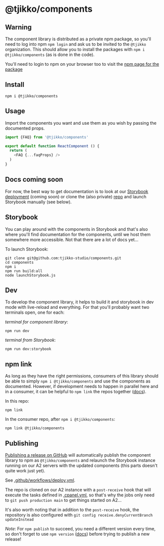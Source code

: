 # @tjikko/components

## Warning
The component library is distributed as a private npm package, so you'll need to log into npm `npm login` and ask us to be invited to the `@tjikko` organization. This should allow you to install the packages with `npm i @tjikko/components` (as is done in the code).

You'll need to login to npm on your browser too to visit the [npm page for the package](https://npmjs.org/package/@tjikko/components)

## Install
```
npm i @tjikko/components
```

## Usage
Import the components you want and use them as you wish by passing the documented props.
```js
import {FAQ} from '@tjikko/components'

export default function ReactComponent () {
  return (
    <FAQ {...faqProps} />
  )
}
```

## Docs coming soon
For now, the best way to get documentation is to look at our [Storybook deployment](https://smpx-storybook.tjikko-studio.a2hosted.com) (coming soon)
or clone the (also private) [repo](https://github.com/tjikko-studio/components) and launch Storybook manually (see below).

## Storybook
You can play around with the components in Storybook and that's also where you'll find documentation for the components, until we host them somewhere more accessible. Not that there are a lot of docs yet…

To launch Storybook:
```
git clone git@github.com:tjikko-studio/components.git
cd components
npm i
npm run build:all
node launchStorybook.js
```

## Dev
To develop the component library, it helps to build it and storybook in dev mode with live-reload and everything. For that you'll probably want two terminals open, one for each:

_terminal for component library_:
```
npm run dev
```

_terminal from Storybook_:
```
npm run dev:storybook
```

## npm link
As long as they have the right permissions, consumers of this library should be able to simply `npm i @tjikko/components` and use the components as documented. However, if development needs to happen in parallel here and in a consumer, it can be helpful to `npm link` the repos together ([docs](https://docs.npmjs.com/cli/v7/commands/npm-link)).

In this repo:
```
npm link
```

In the consumer repo, after `npm i @tjikko/components`:
```
npm link @tjikko/components
```

## Publishing
[Publishing a release on GitHub](https://docs.github.com/en/github/administering-a-repository/releasing-projects-on-github/managing-releases-in-a-repository) will automatically publish the component library to npm as `@tjikko/components` and relaunch the Storybook instance running on our A2 servers with the updated components (this parts doesn't quite work just yet).

See [.github/workflows/deploy.yml](.github/workflows/deploy.yml).

The repo is cloned on our A2 instance with a `post-receive` hook that will execute the tasks defined in [.cpanel.yml](/.cpanel.yml), so that's why the jobs only need to `git push production main` to get things started on A2…

It's also worth noting that in addition to the `post-receive` hook, the repository is also configured with `git config receive.denyCurrentBranch updateInstead`

_Note_: For `npm publish` to succeed, you need a different version every time, so don't forget to use `npm version` ([docs](https://docs.npmjs.com/cli/v7/commands/npm-version)) before trying to publish a new release!
